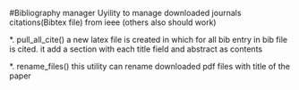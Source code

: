 #Bibliography manager
Uyility to manage downloaded journals citations(Bibtex file) from ieee (others also should work)

*. pull_all_cite()
   a new latex file is created in which for all bib entry in bib file is cited.
   it add a section with each title field and abstract as contents

*. rename_files()
   this utility can rename downloaded pdf files with title of the paper
